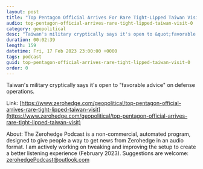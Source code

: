 ```yaml
---
layout: post
title: "Top Pentagon Official Arrives For Rare Tight-Lipped Taiwan Visit"
audio: top-pentagon-official-arrives-rare-tight-lipped-taiwan-visit-0
category: geopolitical
desc: "Taiwan's military cryptically says it's open to &quot;favorable advice&quot; on defense operations."
duration: 00:02:39
length: 159
datetime: Fri, 17 Feb 2023 23:00:00 +0000
tags: podcast
guid: top-pentagon-official-arrives-rare-tight-lipped-taiwan-visit-0
order: 0
---
```

Taiwan's military cryptically says it's open to &quot;favorable advice&quot; on defense operations.

Link: [https://www.zerohedge.com/geopolitical/top-pentagon-official-arrives-rare-tight-lipped-taiwan-visit](https://www.zerohedge.com/geopolitical/top-pentagon-official-arrives-rare-tight-lipped-taiwan-visit)

About: The Zerohedge Podcast is a non-commercial, automated program, designed to give people a way to get news from Zerohedge in an audio format.  I am actively working on tweaking and improving the setup to create a better listening experience (February 2023).  Suggestions are welcome: [zerohedgePodcast@outlook.com](mailto:zerohedgePodcast@outlook.com)
